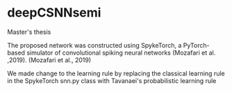 # deepCSNNsemi
Master's thesis


The proposed network was constructed using SpykeTorch, a PyTorch-based simulator of convolutional spiking neural networks (Mozafari et al. ,2019).  (Mozafari et al., 2019)

We made change to the learning rule by replacing the classical learning rule in the SpykeTorch snn.py class with Tavanaei's probabilistic learning rule

